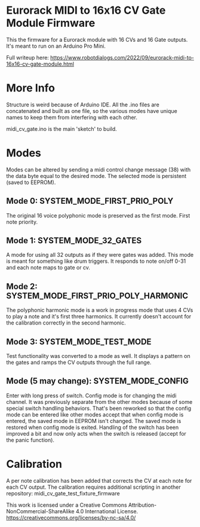 # Eurorack MIDI to 16x16 CV Gate Module Firmware

This the firmware for a Eurorack module with 16 CVs and 16 Gate outputs. It's meant to run on an Arduino Pro Mini.

Full writeup here: https://www.robotdialogs.com/2022/09/eurorack-midi-to-16x16-cv-gate-module.html

# More Info
Structure is weird because of Arduino IDE. All the .ino files are concatenated and built as one file, so the various modes have unique names to keep them from interfering with each other.

midi_cv_gate.ino is the main 'sketch' to build.

# Modes
Modes can be altered by sending a midi control change message (38) with the data byte equal to the desired mode. The selected mode is persistent (saved to EEPROM).

## Mode 0: SYSTEM_MODE_FIRST_PRIO_POLY
The original 16 voice polyphonic mode is preserved as the first mode. First note priority.

## Mode 1: SYSTEM_MODE_32_GATES
A mode for using all 32 outputs as if they were gates was added. This mode is meant for something like drum triggers. It responds to note on/off 0-31 and each note maps to gate or cv.

## Mode 2: SYSTEM_MODE_FIRST_PRIO_POLY_HARMONIC
The polyphonic harmonic mode is a work in progress mode that uses 4 CVs to play a note and it's first three harmonics. It currently doesn't account for the calibration correctly in the second harmonic.

## Mode 3: SYSTEM_MODE_TEST_MODE
Test functionality was converted to a mode as well. It displays a pattern on the gates and ramps the CV outputs through the full range.

## Mode (5 may change): SYSTEM_MODE_CONFIG
Enter with long press of switch.
Config mode is for changing the midi channel. It was previously separate from the other modes because of some special switch handling behaviors. That's been reworked so that the config mode can be entered like other modes accept that when config mode is entered, the saved mode in EEPROM isn't changed. The saved mode is restored when config mode is exited. Handling of the switch has been improved a bit and now only acts when the switch is released (accept for the panic function).

# Calibration
A per note calibration has been added that corrects the CV at each note for each CV output. The calibration requires additional scripting in another repository: midi_cv_gate_test_fixture_firmware

This work is licensed under a Creative Commons Attribution-NonCommercial-ShareAlike 4.0 International License. https://creativecommons.org/licenses/by-nc-sa/4.0/